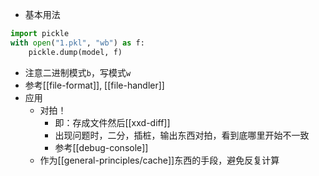 - 基本用法
```python
import pickle
with open("1.pkl", "wb") as f:
    pickle.dump(model, f)
```
  - 注意二进制模式`b`，写模式`w`
  - 参考[[file-format]], [[file-handler]]
- 应用
  - 对拍！
    - 即：存成文件然后[[xxd-diff]]
    - 出现问题时，二分，插桩，输出东西对拍，看到底哪里开始不一致
    - 参考[[debug-console]]
  - 作为[[general-principles/cache]]东西的手段，避免反复计算